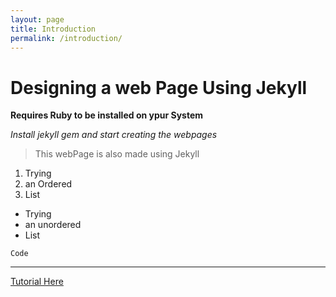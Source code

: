 ```yaml
---
layout: page
title: Introduction 
permalink: /introduction/
---
```

# Designing a web Page Using Jekyll

**Requires Ruby to be installed on ypur System**

*Install jekyll gem and start creating the webpages*

> This webPage is also made using Jekyll

1. Trying
2. an Ordered
3. List

- Trying
- an unordered
- List

`Code`

---
[Tutorial Here](https://jekyllrb.com/)

